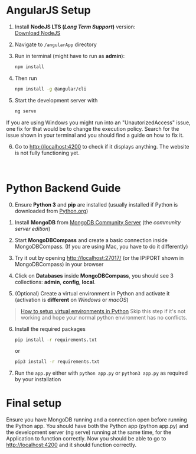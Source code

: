 # AngularJS Setup

1. Install **NodeJS LTS (_Long Term Support_)** version:  
   [Download NodeJS](https://nodejs.org/en)

2. Navigate to `/angularApp` directory

3. Run in terminal (might have to run as **admin**):
   ```bash
   npm install
   ```

4. Then run
   ```bash
   npm install -g @angular/cli
   ```

5. Start the development server with
   ```bash
   ng serve
   ```
If you are using Windows you might run into an "UnautorizedAccess" issue, one fix for that would be to change the execution policy. Search for the issue shown in your terminal and you should find a guide on how to fix it.

6. Go to [http://localhost:4200](http://localhost:4200) to check if it displays anything. The website is not fully functioning yet.

<br />

# Python Backend Guide

0. Ensure **Python 3** and **pip** are installed (usually installed if Python is downloaded from [Python.org](https://www.python.org/downloads/))

1. Install **MongoDB** from [MongoDB Community Server](https://www.mongodb.com/try/download/community) (the _community server edition_)

2. Start **MongoDBCompass** and create a basic connection inside MongoDBCompass. (If you are using Mac, you have to do it differently)

3. Try it out by opening [http://localhost:27017/](http://localhost:27017/) (or the IP:PORT shown in MongoDBCompass) in your browser

4. Click on **Databases** inside **MongoDBCompass**, you should see 3 collections: **admin**, **config**, **local**.

5. (Optional) Create a virtual environment in Python and activate it (activation is **different** on _Windows_ or _macOS_)
> [How to setup virtual environments in Python](https://www.freecodecamp.org/news/how-to-setup-virtual-environments-in-python/)
> Skip this step if it's not working and hope your normal python environment has no conflicts.

6. Install the required packages
   ```bash
   pip install -r requirements.txt
   ```
   or
   ```bash
   pip3 install -r requirements.txt
   ```
   
7. Run the `app.py` either with `python app.py` or `python3 app.py` as required by your installation

# Final setup
Ensure you have MongoDB running and a connection open before running the Python app. You should have both the Python app (python app.py) and the development server (ng serve) running at the same time, for the Application to function correctly. Now you should be able to go to [http://localhost:4200](http://localhost:4200) and it should function correctly.
